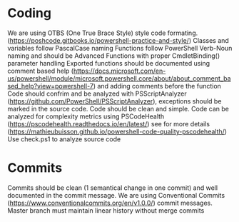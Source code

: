 # Coding

We are using OTBS (One True Brace Style) style code formating. (https://poshcode.gitbooks.io/powershell-practice-and-style/)
Classes and variables follow PascalCase naming
Functions follow PowerShell Verb-Noun naming and should be Advanced Functions with proper CmdletBinding() parameter handling
Exported functions should be documented using comment based help (https://docs.microsoft.com/en-us/powershell/module/microsoft.powershell.core/about/about_comment_based_help?view=powershell-7) and adding comments before the function
Code should confrim and be analyzed with PSScriptAnalyzer (https://github.com/PowerShell/PSScriptAnalyzer), exceptions should be marked in the source code.
Code should be clean and simple. Code can be analyzed for complexity metrics using PSCodeHealth (https://pscodehealth.readthedocs.io/en/latest/) see for more details (https://mathieubuisson.github.io/powershell-code-quality-pscodehealth/)
Use check.ps1 to analyze source code

# Commits

Commits should be clean (1 semantical change in one commit) and well documented in the commit message.
We are using Conventional Commits (https://www.conventionalcommits.org/en/v1.0.0/) commit messages.
Master branch must maintain linear history without merge commits